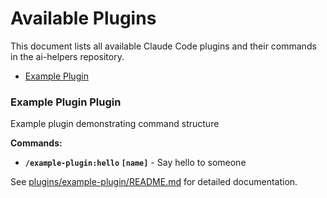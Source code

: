 # Available Plugins

This document lists all available Claude Code plugins and their commands in the ai-helpers repository.

- [Example Plugin](#example-plugin-plugin)

### Example Plugin Plugin

Example plugin demonstrating command structure

**Commands:**
- **`/example-plugin:hello` `[name]`** - Say hello to someone

See [plugins/example-plugin/README.md](plugins/example-plugin/README.md) for detailed documentation.
